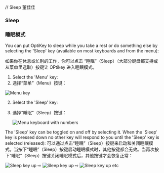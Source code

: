 
// Sleep 董佳佳

### Sleep 

### 睡眠模式

You can put OptiKey to sleep while you take a rest or do something else by selecting the 'Sleep' key (available on most keyboards and from the menu):

如果你在休息或忙别的工作，你可以点击 “睡眠”（Sleep）（大部分键盘都支持或从菜单里选取）按键让 OPtikey 进入睡眠模式。

1.  Select the 'Menu' key:
2. 选择“菜单”（Menu）按键：

![Menu key](https://github.com/JuliusSweetland/OptiKey/blob/gh-pages/images/Key_Menu_Up.png)

2. Select the 'Sleep' key:
2. 选择“睡眠”（Sleep）按键：
  
    ![Menu keyboard with numbers](https://github.com/JuliusSweetland/OptiKey/blob/gh-pages/images/Keyboard_Menu_Numbered.png)

 
The 'Sleep' key can be toggled on and off by selecting it. When the 'Sleep' key is pressed down no other key will respond to you until the 'Sleep' key is selected (released):
可以通过点击“睡眠”（Sleep）按键来启动和关闭睡眠模式。当按下“睡眠”（Sleep）按键启动睡眠模式时，其他按键都会无效。当再次按下“睡眠”（Sleep）按键关闭睡眠模式后，其他按键才会恢复正常：

![Sleep key up](https://github.com/JuliusSweetland/OptiKey/blob/gh-pages/images/Key_Sleep_Up.png)
 ⇨ 
![Sleep key up](https://github.com/JuliusSweetland/OptiKey/blob/gh-pages/images/Key_Sleep_Locked_Down.png)
 ⇨ 
![Sleep key up](https://github.com/JuliusSweetland/OptiKey/blob/gh-pages/images/Key_Sleep_Up.png)
etc

